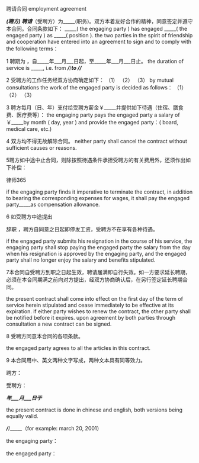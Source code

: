 
 聘请合同 employment agreement 
 
 
 _____(聘方) 聘请_____（受聘方）为_____(职务)。双方本着友好合作的精神，同意签定并遵守本合同。合同条款如下：
 _____( the engaging party ) has engaged _____( the engaged party ) as _____( position ). the two parties in the spirit of friendship and cooperation have entered into an agreement to sign and to comply with the following terms：
 
 1 聘期为 ，自_____年___月___日起，至_____年___月___日止。
 the duration of service is _____, i.e. from ___/___/_____to ___/___/_____
 
 2 受聘方的工作任务经双方协商确定如下：
 （1）
 （2）
 （3）
 by mutual consultations the work of the engaged party is decided as follows：
 （1）
 （2）
 （3）
 
 3 聘方每月（日、年）支付给受聘方薪金￥_____并提供如下待遇（住宿、膳食费、医疗费等）：
 the engaging party pays the engaged party a salary of ￥_____by month ( day, year ) and provide the engaged party：( board, medical care, etc.)
 
 4 双方均不得无故解除合同。
 neither party shall cancel the contract without sufficient causes or reasons.
 
 5聘方如中途中止合同，则除按照待遇条件承担受聘方的有关费用外，还须作出如下补偿：




 
律师365






 if the engaging party finds it imperative to terminate the contract, in addition to bearing the corresponding expenses for wages, it shall pay the engaged party_____as compensation allowance.

 

 6 如受聘方中途提出

辞职
，聘方自同意之日起即停发工资，受聘方不在享有各种待遇。

 if the engaged party submits his resignation in the course of his service, the engaging party shall stop paying the engaged party the salary from the day when his resignation is approved by the engaging party, and the engaged party shall no longer enjoy the salary and benefits stipulated. 

 

 7本合同自受聘方到职之日起生效，聘请届满即自行失效。如一方要求延长聘期，必须在本合同期满之前向对方提出，经双方协商确认后，在另行签定延长聘期合同。

 the present contract shall come into effect on the first day of the term of service herein stipulated and cease immediately to be effective at its expiration. if either party wishes to renew the contract, the other party shall be notified before it expires. upon agreement by both parties through consultation a new contract can be signed.

 

 8 受聘方同意本合同的各项条款。

 the engaged party agrees to all the articles in this contract.

 

 9 本合同用中、英文两种文字写成，两种文本具有同等效力。

 

 聘方：

 受聘方：

 _____年___月___日于_____

 

 

 the present contract is done in chinese and english, both versions being equally valid.

 

 

 ___/___/_____（for example: march 20, 2001）

 the engaging party：

 the engaged party： 


 

 
 
 
 
 
  


  
 

  


  


  
 
 
 
 

